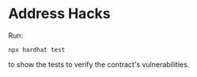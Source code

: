 # Address Hacks

Run:

```shell
npx hardhat test
```
to show the tests to verify the contract's vulnerabilities.